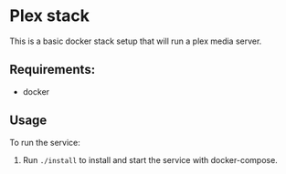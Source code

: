 # Plex stack

This is a basic docker stack setup that will run a plex media server.

## Requirements:
* docker

## Usage

To run the service:

1. Run `./install` to install and start the service with docker-compose.
